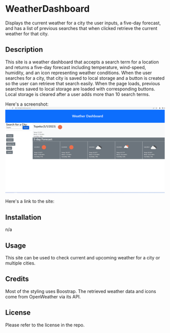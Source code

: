 # WeatherDashboard

Displays the current weather for a city the user inputs, a five-day forecast, and has a list of previous searches that when clicked retrieve the current weather for that city.

## Description

This site is a weather dashboard that accepts a search term for a location and returns a five-day forecast including temperature, wind-speed, humidity, and an icon representing weather conditions. When the user searches for a city, that city is saved to local storage and a button is created so the user can retrieve that search easily. When the page loads, previous searches saved to local storage are loaded with corresponding buttons. Local storage is cleared after a user adds more than 10 search terms.

Here's a screenshot: ![WeatherDashboardScreenshot](/weatherdashboardscreenshot.png)

Here's a link to the site:

## Installation

n/a

## Usage

This site can be used to check current and upcoming weather for a city or multiple cities.

## Credits

Most of the styling uses Boostrap. The retrieved weather data and icons come from OpenWeather via its API.

## License

Please refer to the license in the repo.
